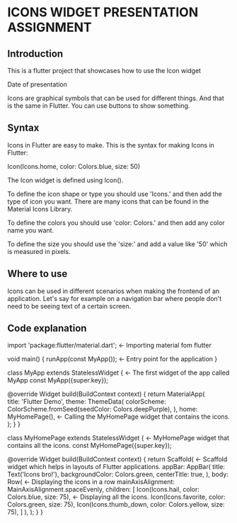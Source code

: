 # ICONS WIDGET PRESENTATION ASSIGNMENT

## Introduction

This is a flutter project that showcases how to use the Icon widget

Date of presentation

Icons are graphical symbols that can be used for different things. And that is the same in Flutter. You can use buttons to show something.

## Syntax

Icons in Flutter are easy to make. This is the syntax for making Icons in Flutter:

Icon(Icons.home, color: Colors.blue, size: 50)

The Icon widget is defined using Icon().

To define the icon shape or type you should use 'Icons.' and then add the type of icon you want. There are many icons that can be found in the Material Icons Library.

To define the colors you should use 'color: Colors.' and then add any color name you want.

To define the size you should use the 'size:' and add a value like '50' which is measured in pixels.

## Where to use

Icons can be used in different scenarios when making the frontend of an application. Let's say for example on a navigation bar where people don't need to be seeing text of a certain screen.

## Code explanation

import 'package:flutter/material.dart'; <- Importing material fom flutter

void main() {
  runApp(const MyApp()); <- Entry point for the application
}

class MyApp extends StatelessWidget { <- The first widget of the app called MyApp
  const MyApp({super.key});

  @override
  Widget build(BuildContext context) {
    return MaterialApp(    
      title: 'Flutter Demo',
      theme: ThemeData(
        colorScheme: ColorScheme.fromSeed(seedColor: Colors.deepPurple),
      ),
      home: MyHomePage(), <- Calling the MyHomePage widget that contains the icons.
    );
  }
}

class MyHomePage extends StatelessWidget { <- MyHomePage widget that contains all the icons.
  const MyHomePage({super.key});

  @override
  Widget build(BuildContext context) {
    return Scaffold( <- Scaffold widget which helps in layouts of Flutter applications.
      appBar: AppBar(
        title: Text('Icons bro!'), 
        backgroundColor: Colors.green,
        centerTitle: true,
      ),
      body: Row( <- Displaying the icons in a row
        mainAxisAlignment: MainAxisAlignment.spaceEvenly,
        children: <Widget>[
          Icon(Icons.hail, color: Colors.blue, size: 75), <- Displaying all the icons.
          Icon(Icons.favorite, color: Colors.green, size: 75),
          Icon(Icons.thumb_down, color: Colors.yellow, size: 75),
          ]
        ),
    );
  }
}


